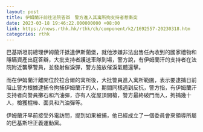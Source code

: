```yaml
---
layout: post
title: 伊姆蘭汗前往法院答辯　警方進入其寓所拘支持者惹衝突
date: 2023-03-18 19:46:22.000000000 +08:00
link: https://news.rthk.hk/rthk/ch/component/k2/1692557-20230318.htm
categories: rthk
---
```


巴基斯坦前總理伊姆蘭汗抵達伊斯蘭堡，就他涉嫌非法出售任內收到的國家禮物和隱瞞資產出庭答辯，大批支持者護送車隊到場，警方說，有伊姆蘭汗的支持者在法院附近襲擊警員，並發射催淚彈，警方施放催淚氣體還擊。

而在伊姆蘭汗離開位於拉合爾的寓所後，大批警員進入寓所範圍，表示要逮捕日前阻止警方根據逮捕令拘捕伊姆蘭汗的人，期間同樣遇到反抗，警方指，有伊姆蘭汗支持者向警員擲石和汽油彈，亦有人從屋頂開槍，警方最終破門而入，拘捕幾十人，檢獲棍棒、面具和汽油彈等。

伊姆蘭汗早前接受外電訪問，提到如果被捕，他已經成立了一個委員會來領導所屬的巴基斯坦正義運動黨。
